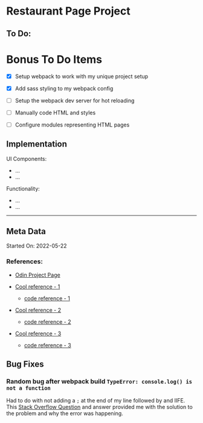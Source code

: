 # Restaurant Page Project


## To Do:


# Bonus To Do Items

- [x] Setup webpack to work with my unique project setup
- [x] Add sass styling to my webpack config
- [ ] Setup the webpack dev server for hot reloading
- [ ] Manually code HTML and styles
- [ ] Configure modules representing HTML pages


## Implementation

UI Components:

- ...
- ...

Functionality:

- ...
- ...

---

## Meta Data

Started On: 2022-05-22

### References:


- [Odin Project Page](https://www.theodinproject.com/lessons/node-path-javascript-restaurant-page)

- [Cool reference - 1](https://pret3nti0u5.github.io/Restaurant-Page/)
  - [code reference - 1](https://github.com/pret3nti0u5/Restaurant-Page)

- [Cool reference - 2](https://michalosman.github.io/restaurant-page/)
  - [code reference - 2](https://github.com/michalosman/restaurant-page)

- [Cool reference - 3](https://sultanbadri.github.io/restaurant-page/)
  - [code reference - 3](https://github.com/SultanBadri/restaurant-page)


## Bug Fixes

### Random bug after webpack build `TypeError: console.log() is not a function`

Had to do with not adding a `;` at the end of my line followed by and IIFE. This [Stack Overflow Question](https://stackoverflow.com/questions/31013221/typeerror-console-log-is-not-a-function) and answer provided me with the solution to the problem and why the error was happening.
